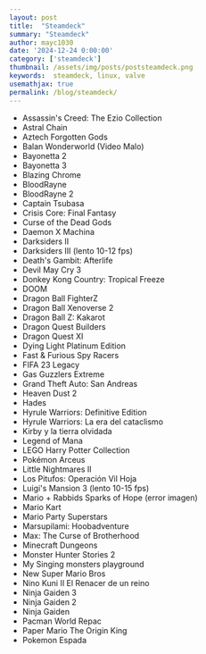```yaml
---
layout: post
title:  "Steamdeck"
summary: "Steamdeck"
author: mayc1030
date: '2024-12-24 0:00:00'
category: ['steamdeck']
thumbnail: /assets/img/posts/poststeamdeck.png
keywords:  steamdeck, linux, valve
usemathjax: true
permalink: /blog/steamdeck/
---
```


- Assassin's Creed: The Ezio Collection  
- Astral Chain  
- Aztech Forgotten Gods  
- Balan Wonderworld (Video Malo)  
- Bayonetta 2  
- Bayonetta 3  
- Blazing Chrome  
- BloodRayne  
- BloodRayne 2  
- Captain Tsubasa  
- Crisis Core: Final Fantasy  
- Curse of the Dead Gods  
- Daemon X Machina  
- Darksiders II  
- Darksiders III (lento 10-12 fps)  
- Death's Gambit: Afterlife  
- Devil May Cry 3  
- Donkey Kong Country: Tropical Freeze  
- DOOM  
- Dragon Ball FighterZ  
- Dragon Ball Xenoverse 2  
- Dragon Ball Z: Kakarot  
- Dragon Quest Builders  
- Dragon Quest XI  
- Dying Light Platinum Edition  
- Fast & Furious Spy Racers  
- FIFA 23 Legacy  
- Gas Guzzlers Extreme  
- Grand Theft Auto: San Andreas  
- Heaven Dust 2  
- Hades  
- Hyrule Warriors: Definitive Edition  
- Hyrule Warriors: La era del cataclismo  
- Kirby y la tierra olvidada  
- Legend of Mana  
- LEGO Harry Potter Collection  
- Pokémon Arceus  
- Little Nightmares II  
- Los Pitufos: Operación Vil Hoja  
- Luigi's Mansion 3 (lento 10-15 fps)  
- Mario + Rabbids Sparks of Hope (error imagen)  
- Mario Kart  
- Mario Party Superstars  
- Marsupilami: Hoobadventure  
- Max: The Curse of Brotherhood  
- Minecraft Dungeons  
- Monster Hunter Stories 2
- My Singing monsters playground
- New Super Mario Bros
- Nino Kuni II El Renacer de un reino
- Ninja Gaiden 3
- Ninja Gaiden 2
- Ninja Gaiden
- Pacman World Repac
- Paper Mario The Origin King
- Pokemon Espada






